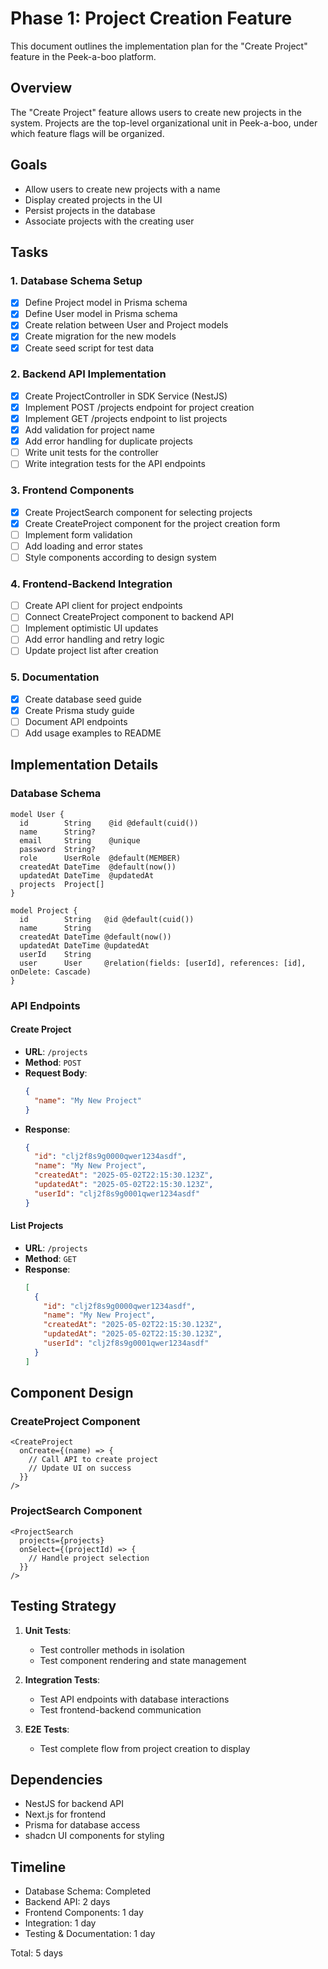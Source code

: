 # Phase 1: Project Creation Feature

This document outlines the implementation plan for the "Create Project" feature in the Peek-a-boo platform.

## Overview

The "Create Project" feature allows users to create new projects in the system. Projects are the top-level organizational unit in Peek-a-boo, under which feature flags will be organized.

## Goals

- Allow users to create new projects with a name
- Display created projects in the UI
- Persist projects in the database
- Associate projects with the creating user

## Tasks

### 1. Database Schema Setup

- [x] Define Project model in Prisma schema
- [x] Define User model in Prisma schema
- [x] Create relation between User and Project models
- [x] Create migration for the new models
- [x] Create seed script for test data

### 2. Backend API Implementation

- [x] Create ProjectController in SDK Service (NestJS)
- [x] Implement POST /projects endpoint for project creation
- [x] Implement GET /projects endpoint to list projects
- [x] Add validation for project name
- [x] Add error handling for duplicate projects
- [ ] Write unit tests for the controller
- [ ] Write integration tests for the API endpoints

### 3. Frontend Components

- [x] Create ProjectSearch component for selecting projects
- [x] Create CreateProject component for the project creation form
- [ ] Implement form validation
- [ ] Add loading and error states
- [ ] Style components according to design system

### 4. Frontend-Backend Integration

- [ ] Create API client for project endpoints
- [ ] Connect CreateProject component to backend API
- [ ] Implement optimistic UI updates
- [ ] Add error handling and retry logic
- [ ] Update project list after creation

### 5. Documentation

- [x] Create database seed guide
- [x] Create Prisma study guide
- [ ] Document API endpoints
- [ ] Add usage examples to README

## Implementation Details

### Database Schema

```prisma
model User {
  id        String    @id @default(cuid())
  name      String?
  email     String    @unique
  password  String?
  role      UserRole  @default(MEMBER)
  createdAt DateTime  @default(now())
  updatedAt DateTime  @updatedAt
  projects  Project[]
}

model Project {
  id        String   @id @default(cuid())
  name      String
  createdAt DateTime @default(now())
  updatedAt DateTime @updatedAt
  userId    String
  user      User     @relation(fields: [userId], references: [id], onDelete: Cascade)
}
```

### API Endpoints

#### Create Project

- **URL**: `/projects`
- **Method**: `POST`
- **Request Body**:
  ```json
  {
    "name": "My New Project"
  }
  ```
- **Response**:
  ```json
  {
    "id": "clj2f8s9g0000qwer1234asdf",
    "name": "My New Project",
    "createdAt": "2025-05-02T22:15:30.123Z",
    "updatedAt": "2025-05-02T22:15:30.123Z",
    "userId": "clj2f8s9g0001qwer1234asdf"
  }
  ```

#### List Projects

- **URL**: `/projects`
- **Method**: `GET`
- **Response**:
  ```json
  [
    {
      "id": "clj2f8s9g0000qwer1234asdf",
      "name": "My New Project",
      "createdAt": "2025-05-02T22:15:30.123Z",
      "updatedAt": "2025-05-02T22:15:30.123Z",
      "userId": "clj2f8s9g0001qwer1234asdf"
    }
  ]
  ```

## Component Design

### CreateProject Component

```tsx
<CreateProject 
  onCreate={(name) => {
    // Call API to create project
    // Update UI on success
  }}
/>
```

### ProjectSearch Component

```tsx
<ProjectSearch 
  projects={projects}
  onSelect={(projectId) => {
    // Handle project selection
  }}
/>
```

## Testing Strategy

1. **Unit Tests**:
   - Test controller methods in isolation
   - Test component rendering and state management

2. **Integration Tests**:
   - Test API endpoints with database interactions
   - Test frontend-backend communication

3. **E2E Tests**:
   - Test complete flow from project creation to display

## Dependencies

- NestJS for backend API
- Next.js for frontend
- Prisma for database access
- shadcn UI components for styling

## Timeline

- Database Schema: Completed
- Backend API: 2 days
- Frontend Components: 1 day
- Integration: 1 day
- Testing & Documentation: 1 day

Total: 5 days
